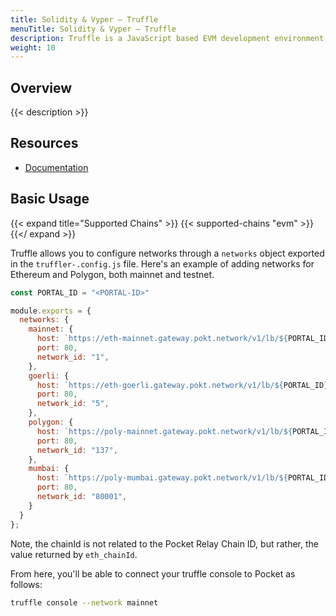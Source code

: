 ```yaml
---
title: Solidity & Vyper – Truffle
menuTitle: Solidity & Vyper – Truffle
description: Truffle is a JavaScript based EVM development environment, testing framework, and asset pipeline.
weight: 10
---
```


## Overview

{{< description >}}

## Resources

- [Documentation](https://trufflesuite.com/docs/truffle/)

## Basic Usage

{{< expand title="Supported Chains" >}}
{{< supported-chains "evm" >}}
{{</ expand >}}

Truffle allows you to configure networks through a `networks` object exported
in the `truffler-.config.js` file. Here's an example of adding networks for
Ethereum and Polygon, both mainnet and testnet.

```js
const PORTAL_ID = "<PORTAL-ID>"

module.exports = {
  networks: {
    mainnet: {
      host: `https://eth-mainnet.gateway.pokt.network/v1/lb/${PORTAL_ID}`,
      port: 80,
      network_id: "1",
    },
    goerli: {
      host: `https://eth-goerli.gateway.pokt.network/v1/lb/${PORTAL_ID}`,
      port: 80,
      network_id: "5",
    },
    polygon: {
      host: `https://poly-mainnet.gateway.pokt.network/v1/lb/${PORTAL_ID}`,
      port: 80,
      network_id: "137",
    },
    mumbai: {
      host: `https://poly-mumbai.gateway.pokt.network/v1/lb/${PORTAL_ID}`,
      port: 80,
      network_id: "80001",
    }
  }
};
```

Note, the chainId is not related to the Pocket Relay Chain ID, but rather, the
value returned by `eth_chainId`.

From here, you'll be able to connect your truffle console to Pocket as follows:

```sh
truffle console --network mainnet
```
